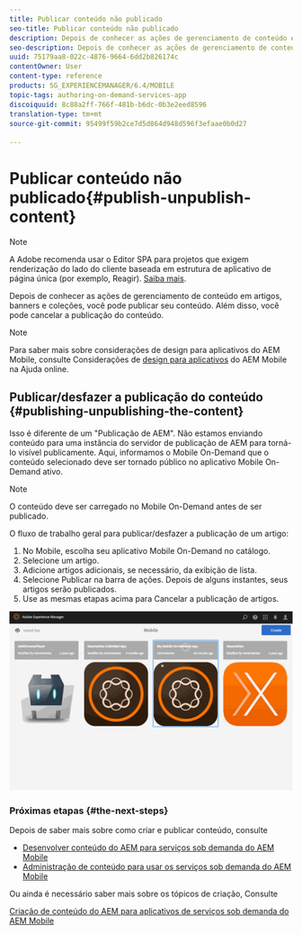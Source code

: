 ```yaml
---
title: Publicar conteúdo não publicado
seo-title: Publicar conteúdo não publicado
description: Depois de conhecer as ações de gerenciamento de conteúdo em artigos, banners e coleções, siga esta página para saber mais sobre como publicar seu conteúdo. Além disso, você pode cancelar a publicação do conteúdo.
seo-description: Depois de conhecer as ações de gerenciamento de conteúdo em artigos, banners e coleções, siga esta página para saber mais sobre como publicar seu conteúdo. Além disso, você pode cancelar a publicação do conteúdo.
uuid: 75179aa8-022c-4876-9664-6dd2b826174c
contentOwner: User
content-type: reference
products: SG_EXPERIENCEMANAGER/6.4/MOBILE
topic-tags: authoring-on-demand-services-app
discoiquuid: 8c88a2ff-766f-481b-b6dc-0b3e2eed8596
translation-type: tm+mt
source-git-commit: 95499f59b2ce7d5d864d948d596f3efaae0b0d27

---
```



# Publicar conteúdo não publicado{#publish-unpublish-content}

>[!NOTE]
>
>A Adobe recomenda usar o Editor SPA para projetos que exigem renderização do lado do cliente baseada em estrutura de aplicativo de página única (por exemplo, Reagir). [Saiba mais](/help/sites-developing/spa-overview.md).

Depois de conhecer as ações de gerenciamento de conteúdo em artigos, banners e coleções, você pode publicar seu conteúdo. Além disso, você pode cancelar a publicação do conteúdo.

>[!NOTE]
>
>Para saber mais sobre considerações de design para aplicativos do AEM Mobile, consulte Considerações de [design para aplicativos](https://helpx.adobe.com/digital-publishing-solution/help/design-app.html) do AEM Mobile na Ajuda online.

## Publicar/desfazer a publicação do conteúdo {#publishing-unpublishing-the-content}

Isso é diferente de um &quot;Publicação de AEM&quot;. Não estamos enviando conteúdo para uma instância do servidor de publicação de AEM para torná-lo visível publicamente. Aqui, informamos o Mobile On-Demand que o conteúdo selecionado deve ser tornado público no aplicativo Mobile On-Demand ativo.

>[!NOTE]
>
>O conteúdo deve ser carregado no Mobile On-Demand antes de ser publicado.

O fluxo de trabalho geral para publicar/desfazer a publicação de um artigo:

1. No Mobile, escolha seu aplicativo Mobile On-Demand no catálogo.
1. Selecione um artigo.
1. Adicione artigos adicionais, se necessário, da exibição de lista.
1. Selecione Publicar na barra de ações. Depois de alguns instantes, seus artigos serão publicados.
1. Use as mesmas etapas acima para Cancelar a publicação de artigos.

<!-- FAIL >>[!NOTE]
>
>Generally, you should preflight before publishing. See [Previewing with Preflight](/content/docs/en/aem/6-3/administer/mobile-apps/aem-mobile/previewing-with-preflight-on-demand-services.md) for more details.-->

![chlimage_1-9](assets/chlimage_1-9.gif)

### Próximas etapas {#the-next-steps}

Depois de saber mais sobre como criar e publicar conteúdo, consulte

* [Desenvolver conteúdo do AEM para serviços sob demanda do AEM Mobile](/help/mobile/aem-mobile-on-demand.md)
* [Administração de conteúdo para usar os serviços sob demanda do AEM Mobile](/help/mobile/aem-mobile.md)

Ou ainda é necessário saber mais sobre os tópicos de criação, Consulte

[Criação de conteúdo do AEM para aplicativos de serviços sob demanda do AEM Mobile](/help/mobile/mobile-apps-ondemand.md)
